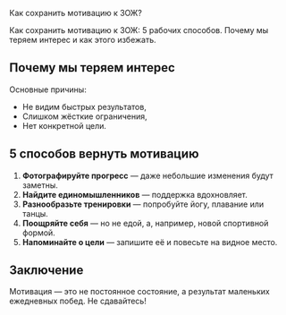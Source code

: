 Как сохранить мотивацию к ЗОЖ?

Как сохранить мотивацию к ЗОЖ: 5 рабочих способов. Почему мы теряем интерес и как этого избежать.

## Почему мы теряем интерес  

Основные причины:  
- Не видим быстрых результатов,  
- Слишком жёсткие ограничения,  
- Нет конкретной цели.  

## 5 способов вернуть мотивацию  

1. **Фотографируйте прогресс** — даже небольшие изменения будут заметны.  
2. **Найдите единомышленников** — поддержка вдохновляет.  
3. **Разнообразьте тренировки** — попробуйте йогу, плавание или танцы.  
4. **Поощряйте себя** — но не едой, а, например, новой спортивной формой.  
5. **Напоминайте о цели** — запишите её и повесьте на видное место.  

## Заключение  

Мотивация — это не постоянное состояние, а результат маленьких ежедневных побед. Не сдавайтесь!  
